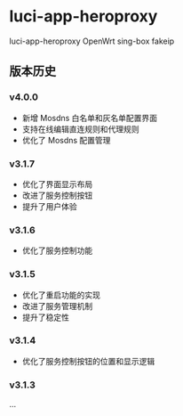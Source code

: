# luci-app-heroproxy
luci-app-heroproxy OpenWrt sing-box fakeip

## 版本历史

### v4.0.0
- 新增 Mosdns 白名单和灰名单配置界面
- 支持在线编辑直连规则和代理规则
- 优化了 Mosdns 配置管理

### v3.1.7
- 优化了界面显示布局
- 改进了服务控制按钮
- 提升了用户体验

### v3.1.6
- 优化了服务控制功能

### v3.1.5
- 优化了重启功能的实现
- 改进了服务管理机制
- 提升了稳定性

### v3.1.4
- 优化了服务控制按钮的位置和显示逻辑

### v3.1.3
...
